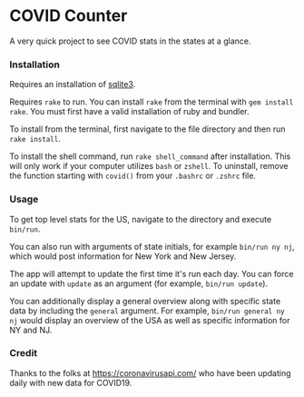 # COVID Counter

A very quick project to see COVID stats in the states at a glance.

### Installation

Requires an installation of [sqlite3](https://www.tutorialspoint.com/sqlite/sqlite_installation.htm).

Requires `rake` to run. You can install `rake` from the terminal with `gem install rake`. You must first have a valid installation of ruby and bundler.

To install from the terminal, first navigate to the file directory and then run `rake install`.

To install the shell command, run `rake shell_command` after installation. This will only work if your computer utilizes `bash` or `zshell`. To uninstall, remove the function starting with `covid()` from your `.bashrc` or `.zshrc` file.

### Usage

To get top level stats for the US, navigate to the directory and execute `bin/run`.

You can also run with arguments of state initials, for example `bin/run ny nj`, which would post information for New York and New Jersey.

The app will attempt to update the first time it's run each day. You can force an update with `update` as an argument (for example, `bin/run update`).

You can additionally display a general overview along with specific state data by including the `general` argument. For example, `bin/run general ny nj` would display an overview of the USA as well as specific information for NY and NJ.

### Credit

Thanks to the folks at https://coronavirusapi.com/ who have been updating daily with new data for COVID19.
